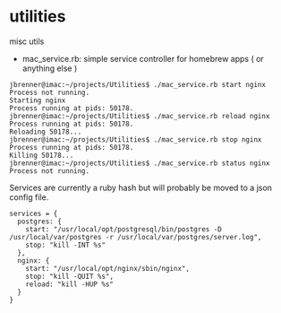 utilities
=========

misc utils


* mac_service.rb: simple service controller for homebrew apps ( or anything else )

```
jbrenner@imac:~/projects/Utilities$ ./mac_service.rb start nginx
Process not running.
Starting nginx
Process running at pids: 50178.
jbrenner@imac:~/projects/Utilities$ ./mac_service.rb reload nginx
Process running at pids: 50178.
Reloading 50178...
jbrenner@imac:~/projects/Utilities$ ./mac_service.rb stop nginx
Process running at pids: 50178.
Killing 50178...
jbrenner@imac:~/projects/Utilities$ ./mac_service.rb status nginx
Process not running.
```

Services are currently a ruby hash but will probably be moved to a json config file.

```
services = {
  postgres: {
    start: "/usr/local/opt/postgresql/bin/postgres -D /usr/local/var/postgres -r /usr/local/var/postgres/server.log",
    stop: "kill -INT %s"
  },
  nginx: {
    start: "/usr/local/opt/nginx/sbin/nginx",
    stop: "kill -QUIT %s",
    reload: "kill -HUP %s" 
  }   
}     
```
